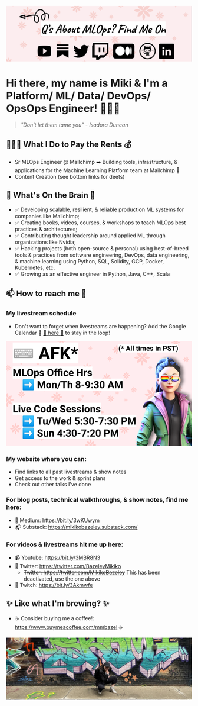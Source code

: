 <!--
**MMBazel/MMBazel** is a ✨ _special_ ✨ repository because its `README.md` (this file) appears on your GitHub profile.

Here are some ideas to get you started:

-->
![alt text](https://github.com/MMBazel/MMBazel/blob/master/Screen%20Shot%202022-09-03%20at%203.10.23%20PM.png)

# Hi there, my name is Miki & I'm a Platform/ ML/ Data/ DevOps/ OpsOps Engineer! 👩🏻‍💻 
> _"Don't let them tame you" - Isadora Duncan_



## 👩🏻‍💻 What I Do to Pay the Rents 💰 

* Sr MLOps Engineer @ Mailchimp ➡️ Building tools, infrastructure, & applications for the Machine Learning Platform team at Mailchimp 🐒
* Content Creation (see bottom links for deets)
  

## 🤔  What's On the Brain 🧠 

* ✅ Developing scalable, resilient, & reliable production ML systems for companies like Mailchimp;
* ✅ Creating books, videos, courses, & workshops to teach MLOps best practices & architectures;
* ✅ Contributing thought leadership around applied ML through organizations like Nvidia;
* ✅ Hacking projects (both open-source & personal) using best-of-breed tools & practices from software engineering, DevOps, data engineering, & machine learning using Python, SQL, Solidity, GCP, Docker, Kubernetes, etc.
* ✅ Growing as an effective engineer in Python, Java, C++, Scala


## 📫 How to reach me 💬 

### My livestream schedule
* Don't want to forget when livestreams are happening? Add the Google Calendar 📅 [🔗 here 🔗](https://calendar.google.com/calendar/u/0?cid=MG9sYWJzMXFxczRncDUxYjZhcnJyNWNrMjRAZ3JvdXAuY2FsZW5kYXIuZ29vZ2xlLmNvbQ)  to stay in the loop!

![alt text](https://github.com/MMBazel/MMBazel/blob/master/Youtube%20Thumbnail%20(6).png) 

### My website where you can: 
* Find links to all past livestreams & show notes
* Get access to the work & sprint plans
* Check out other talks I've done


### For blog posts, technical walkthroughs, & show notes, find me here:
* 📝 Medium: https://bit.ly/3wKUwym
* 📬 Substack: https://mikikobazeley.substack.com/


### For videos & livestreams hit me up here:
* 📹 Youtube: https://bit.ly/3MBR8N3
* 🐥 Twitter: https://twitter.com/BazeleyMikiko
    * ~~Twitter: https://twitter.com/MikikoBazeley~~ This has been deactivated, use the one above
* 👾 Twitch: https://bit.ly/3Akmwfe

  
  

 

## ✨ Like what I'm brewing? ✨
  * ☕ Consider buying me a coffee!: https://www.buymeacoffee.com/mmbazel ☕
  
  
![alt text](https://github.com/MMBazel/MMBazel/blob/master/1500x500%20(1).jpeg) 
